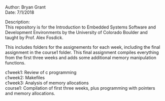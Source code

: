 Author: Bryan Grant  
Date: 7/1/2018  
  
Description:  
This repository is for the Introduction to Embedded Systems Software and Development Environments by the University of Colorado Boulder and taught by Prof. Alex Fosdick.  
  
This includes folders for the assignements for each week, including the final assignment in the course1 folder. This final assignment compiles everything from the first three weeks and adds some additional memory manipulation functions.  
  
c1week1: Review of c programming  
c1week2: Makefiles  
c1week3: Analysis of memory allocations  
course1: Compilation of first three weeks, plus programming with pointers and memory allocations.
